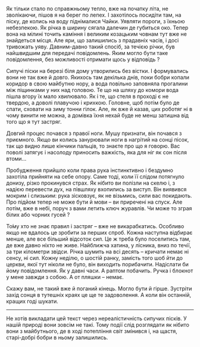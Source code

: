 Як тільки стало по справжньому тепло, вже на початку літа, не зволікаючи, пішов я на берег по лепех. І захотілось 
посидіти там, на піску, де колись на воду піднімалися Чайки. Уявляти пороги, з їхньою небезпекою. Як річка в ширину 
сягала далечин де губиться око. Тепер вона на мілині точить каміння і великим козацьким човнам тут вже не знайдеться місця. 
Але яри, що залишились з прадавніх часів, і досі тривожать уяву. Давним-давно такий спосіб, за течією річки, був найшвидшим 
для передачі повідомлень. Яким могло бути таке повідомлення, без можливості отримати щось у відповідь ?

Сипучі піски на березі біля дому утворились без вістки. І формувались вони не так вже й довго. Якихось там декілька днів, 
поки бобри копали коридор в свою майбутню нору, а вода повільно заповняла прогалини між піщинками у них над головою. Те 
що на шляху до комори вода пішла вгору їх мало хвилювало. Як і те, що стеля в проході є не твердою, а доволі плавучою і 
крихкою. Головне, щоб потім було де спати, сховати на зиму тонни гілок. Але, як вже й казав, цих роботяг ні в чому 
винити не можна, а домівка їхня нехай буде не менш затишна від того що я тут застряг.

Довгий процес почався з правої ноги. Мушу признати, він почався з приємного. Якщо ви колись занурювали ноги в нагрітий на 
сонці пісок, так що видно лише кінчики пальців, то знаєте про що я говорю. Вас поволі затягує і насолоду приносить 
важкість, яка для ніг як сон після втоми…

Пробудження прийшло коли права рука інстинктивно і бездумно захотіла прийняти на себе опору. Саме тоді, коли її слідом 
потягнуло донизу, різко прокинувся страх. Як нібито ви полізли на скелю і, з надією перевести дух, на півшляху вхопились 
за виступ. Він виявився мокрим і слизьким: рука зісковзує, як не візьмись, сили вас покидають. Про підйом тепер не може 
бути й мови – ви приречені на спуск. Але потім, вже в небі, поруч з вами летить ключ журавлів. Чи може то зграя білих або 
чорних гусей ?

То́му хто не знає правил і застряг – вже не викарабкатись. Особливо якщо не вдалось це зробити за перших спроб. Кожна 
наступна відбирає менше, але все більший відсоток сил. Це ж треба було поселитись там, де вже давно ніхто не живе. 
Найближча хатина, у лісника, вниз по течії, за три кілометри звідси. Річка шумить на всі десять – кричати немає ні сенсу, 
ні сил. Кожну неділю, о шостій ранку, замість того шоб йти до церкви, якої тут ніколи не було, він виходить порибачити. 
Надіслати би йому повідомлення. Як у давні часи. А раптом побачить. Ручка і блокнот у мене завжди з собою. А от пляшки – 
немає.

Скажу вам, не такий вже й поганий кінець. Могло бути й гірше. Зустріти захід сонця в тутешніх краях це ще те задоволення. 
А коли він останній, кращих годі шукати.

---
Не хотів викладати цей текст через нереалістичність сипучих пісків. У нашій природі вони зовсім не такі. Тому події 
слід розглядати як нібито вони з майбутнього, де в ході потепління світ змінився і, на щастя, старі-добрі бобри в ньому 
залишились.
